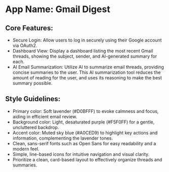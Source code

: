 # **App Name**: Gmail Digest

## Core Features:

- Secure Login: Allow users to log in securely using their Google account via OAuth2.
- Dashboard View: Display a dashboard listing the most recent Gmail threads, showing the subject, sender, and AI-generated summary for each.
- AI Email Summarization: Utilize AI to summarize email threads, providing concise summaries to the user. This AI summarization tool reduces the amount of reading for the user, and uses its reasoning to make the best summary possible.

## Style Guidelines:

- Primary color: Soft lavender (#D0BFFF) to evoke calmness and focus, aiding in efficient email review.
- Background color: Light, desaturated purple (#F5F0FF) for a gentle, uncluttered backdrop.
- Accent color: Muted sky blue (#A0CED9) to highlight key actions and information, complementing the lavender tones.
- Clean, sans-serif fonts such as Open Sans for easy readability and a modern feel.
- Simple, line-based icons for intuitive navigation and visual clarity.
- Prioritize a clean, card-based layout to effectively organize threads and summaries.